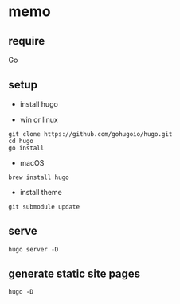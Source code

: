 # memo


## require

Go

## setup

- install hugo

- win or linux

```
git clone https://github.com/gohugoio/hugo.git
cd hugo
go install
```

- macOS

```
brew install hugo
```

- install theme

```
git submodule update
```


## serve

```
hugo server -D
```

## generate static site pages

```
hugo -D
```
